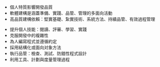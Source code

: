 
- 個人特質影響開發品質
- 軟體建構是涵蓋準備、實踐、品管、管理的多面向活動
- 高品質建構依賴：堅實基礎、紮實技術、系統方法、持續品管、有效過程管理
* 提升個人技能：閱讀、評審、學習、實踐
* 克服開發中的複雜性
* 為人編寫程式並遵循約定
* 採用結構化或面向对象方法
* 執行品管：檢查、測試、防錯性程式設計
* 利用工具、計劃與度量管理過程


